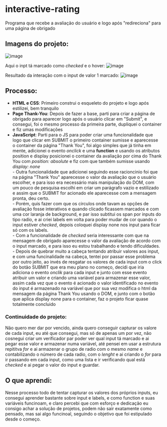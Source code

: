 # interactive-rating
Programa que recebe a avaliação do usuário e logo após "redireciona" para uma página de obrigado

## Imagens do projeto:
![image](https://github.com/anderson-fndz/interactive-rating/assets/103613700/acbc20df-9a7d-4daf-afe7-d5cb6328ad81)

Aqui o inpt tá marcado como *checked* e o hover:
![image](https://github.com/anderson-fndz/interactive-rating/assets/103613700/33280304-169a-4ddc-9cfc-3cd85346b7ee)

Resultado da interação com o input de valor 1 marcado:
![image](https://github.com/anderson-fndz/interactive-rating/assets/103613700/4d1dc6d1-0cf8-4849-833c-860397b41620)
## Processo:
- **HTML e CSS**: Primeiro construi o esqueleto do projeto e logo após estilizei, bem tranquilo
- **Page Thank-You**: Depois de fazer a base, parti para criar a página de obrigado para aparecer logo após o usuário clicar em "Submit", e consegui, foi o mesmo processo da primeira parte, dupliquei o container e fiz umas modificações
- **JavaScript**: Parti para o JS para poder criar uma funcionalidade que logo que clicar em SUBMIT o primeiro container sumisse e aparecesse o container da página "Thank You", foi algo simples que já tinha em mente, adicionei o evento *onclick* e uma **function** e usando os atributos position e display posicionei o container da avaliação por cima do Thank You com *position: absolute* e fiz com que também sumisse usando *display: none* <br>
        - Outra funcionalidade que adicionei seguindo esse racioncinio foi que na página "Thank You" aparecesse o valor da avaliação que o usuário escolher, e para isso era necessário mais manipulação do DOM, com um pouco de pesquisa escolhi em criar um parágrafo vazio e estilizado e assim que o SUBMIT for acionado ele aparecesse com a mensagem pronta, deu certo. <br>
        - Porém, quis fazer com que os circulos onde tavam as opções de avaliação fosse interativos e quando clicado ficassem marcados e com uma cor laranja de background, e par isso subtitui os span por inputs do tipo radio, e ai criei labels em volta para poder mudar de cor quando o input estiver *checked*, depois coloquei display none nos input para ficar só com os labels. <br>
        - Com a funcionalidade de *checked* seria interessante com que na mensagem de obrigado aparecesse o valor da avaliação de acordo com o input marcado, e para isso eu estou trabalhando e tendo dificuldades. <br>
        - Depois de quebrar muito a cabeça tentando atribuir valores aos input, e com uma funcinalidade na cabeça, tentei por passar esse problema por outro jeito, ao invés de resgatar os valores de cada input com o click do botão SUBMIT que era meu plano no começo, decidi que iria adiciona o evento *onclik* para cada input e junto com esse evento atribuir um valor e criando uma variável para armazenar esse valor, assim cada vez que o evento é acionado o valor identificado no evento do input é armazenado na variável que por sua vez modifica o html da mensagem da página Thank You usando o DOM, e junto com o botão que aplica display none para o container, faz o projeto ficar quase totalmente concluido

### Continuidade do projeto:
Não quero mer dar por vencido, ainda quero conseguir capturar os valore de cada input, eu até que consegui, mas só de apenas um por vez, não cosnegui criar um verificador par poder ver qual input tá marcado e ai pegar esse valor e armazenar numa variável, até pensei em usar a estrutura repititva *for* e ai armazenar o grupo de radio com o mesmo *name* e contabilizando o número de cada radio, com o *lenght* e ai criando o *for* para ir passando em cada input, como uma lista e ir verificando qual está *checked* e ai pegar o valor do input e guardar.

## O que aprendi:
Nesse processo todo de tentar capturar os valores dos próprios inputs, eu consegui aprender bastante sobre input e labels, e como function e suas variáveis funcinoam, e claro percebi que com esforço e dedicação eu consigo achar a solução de projetos, podem não sair exatamente como pensado, mas sai algo funcinoal, seguindo o objetivo que foi estipulado desde o começo.
